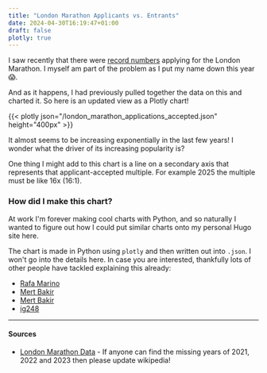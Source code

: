 ```yaml
---
title: "London Marathon Applicants vs. Entrants"
date: 2024-04-30T16:19:47+01:00
draft: false
plotly: true
---
```


I saw recently that there were [record numbers](https://www.bbc.co.uk/news/uk-england-london-68918984) applying for the London Marathon. I myself am part of the problem as I put my name down this year :scream:.

And as it happens, I had previously pulled together the data on this and charted it. So here is an updated view as a Plotly chart!

{{< plotly json="/london_marathon_applications_accepted.json" height="400px" >}}

It almost seems to be increasing exponentially in the last few years! I wonder what the driver of its increasing popularity is?

One thing I might add to this chart is a line on a secondary axis that represents that applicant-accepted multiple. For example 2025 the multiple must be like 16x (16:1).

### How did I make this chart?

At work I'm forever making cool charts with Python, and so naturally I wanted to figure out how I could put similar charts onto my personal Hugo site here.

The chart is made in Python using `plotly` and then written out into `.json`. I won't go into the details here. In case you are interested, thankfully lots of other people have tackled explaining this already:

- [Rafa Marino](https://rafamarino.com/posts/plotly2.0/#2-conditionally-load-d3js-and-plotlyjs)
- [Mert Bakir](https://metalblueberry.github.io/post/howto/2019-11-23_add_plots_with_hugo_shortcodes/)
- [Mert Bakir](https://mertbakir.gitlab.io/hugo/plotly-with-hugo/)
- [ig248](https://ig248.gitlab.io/post/2018-11-05-plotly-sample/)

---

#### Sources

- [London Marathon Data](https://en.wikipedia.org/wiki/London_Marathon) - If anyone can find the missing years of 2021, 2022 and 2023 then please update wikipedia!
